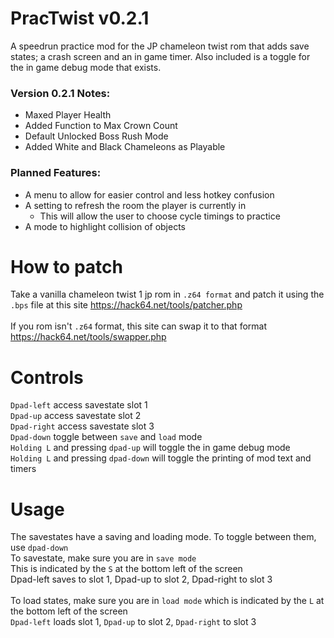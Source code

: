 # PracTwist v0.2.1

A speedrun practice mod for the JP chameleon twist rom that adds save states; a crash screen and an in game timer.
Also included is a toggle for the in game debug mode that exists.</br>

### Version 0.2.1 Notes:
- Maxed Player Health
- Added Function to Max Crown Count
- Default Unlocked Boss Rush Mode
- Added White and Black Chameleons as Playable

### Planned Features:
- A menu to allow for easier control and less hotkey confusion
- A setting to refresh the room the player is currently in
    - This will allow the user to choose cycle timings to practice
- A mode to highlight collision of objects

# How to patch
Take a vanilla chameleon twist 1 jp rom in `.z64 format` and patch it using the `.bps` file at this site https://hack64.net/tools/patcher.php</br></br>
If you rom isn't `.z64` format, this site can swap it to that format https://hack64.net/tools/swapper.php

# Controls
`Dpad-left` access savestate slot 1</br>
`Dpad-up` access savestate slot 2</br>
`Dpad-right` access savestate slot 3</br>
`Dpad-down` toggle between `save` and `load` mode</br>
`Holding L` and pressing `dpad-up` will toggle the in game debug mode</br>
`Holding L` and pressing `dpad-down` will toggle the printing of mod text and timers</br>

# Usage
The savestates have a saving and loading mode. To toggle between them, use `dpad-down`</br>
To savestate, make sure you are in `save mode`</br>
This is indicated by the `S` at the bottom left of the screen</br>
Dpad-left saves to slot 1, Dpad-up to slot 2, Dpad-right to slot 3</br></br>
To load states, make sure you are in `load mode` which is indicated by the `L` at the bottom left of the screen</br>
`Dpad-left` loads slot 1, `Dpad-up` to slot 2, `Dpad-right` to slot 3</br></br>
